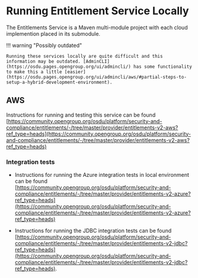 # Running Entitlement Service Locally

The Entitlements Service is a Maven multi-module project with each cloud implemention placed in its submodule.

!!! warning "Possibly outdated"

    Running these services locally are quite difficult and this information may be outdated. [AdminCLI](https://osdu.pages.opengroup.org/ui/admincli/) has some functionality to make this a little [easier](https://osdu.pages.opengroup.org/ui/admincli/aws/#partial-steps-to-setup-a-hybrid-development-environment).

## AWS

Instructions for running and testing this service can be found [https://community.opengroup.org/osdu/platform/security-and-compliance/entitlements/-/tree/master/provider/entitlements-v2-aws?ref_type=heads](https://community.opengroup.org/osdu/platform/security-and-compliance/entitlements/-/tree/master/provider/entitlements-v2-aws?ref_type=heads)

### Integration tests
- Instructions for running the Azure integration tests in local environment can be found [https://community.opengroup.org/osdu/platform/security-and-compliance/entitlements/-/tree/master/provider/entitlements-v2-azure?ref_type=heads](https://community.opengroup.org/osdu/platform/security-and-compliance/entitlements/-/tree/master/provider/entitlements-v2-azure?ref_type=heads)

- Instructions for running the JDBC integration tests can be found [https://community.opengroup.org/osdu/platform/security-and-compliance/entitlements/-/tree/master/provider/entitlements-v2-jdbc?ref_type=heads](https://community.opengroup.org/osdu/platform/security-and-compliance/entitlements/-/tree/master/provider/entitlements-v2-jdbc?ref_type=heads).